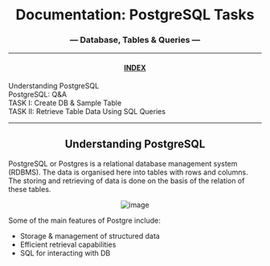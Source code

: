 <center>

# Documentation: PostgreSQL Tasks        
### — Database, Tables & Queries —    

_____________________________________________________________________________________                        

#### <u>INDEX</u>  

</center>  

Understanding PostgreSQL                     
PostgreSQL: Q&A                       
TASK I: Create DB & Sample Table                                                
TASK II: Retrieve Table Data Using SQL Queries                          

<center>      

_____________________________________________________________________________________      

</center>
   

<center>

## Understanding PostgreSQL

</center>

PostgreSQL or Postgres is a relational database management system (RDBMS). The data is organised here into tables with rows and columns. The storing and retrieving of data is done on the basis of the relation of these tables.

<center>

![image](https://ashnik-images.s3.amazonaws.com/prod/wp-content/uploads/2021/02/20050444/Postgresql-w-400x106.png)
</center>

Some of the main features of Postgre include:   
- Storage & management of structured data 
- Efficient retrieval capabilities
- SQL for interacting with DB 

